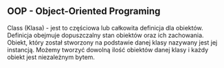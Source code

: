 ## OOP - Object-Oriented Programing

Class (Klasa) - jest to częściowa lub całkowita definicja dla obiektów. Definicja obejmuje dopuszczalny stan obiektów
oraz ich zachowania. Obiekt, który został stworzony na podstawie danej klasy nazywany jest jej instancją. Możemy tworzyć 
dowolną ilość obiektów danej klasy i każdy obiekt jest niezależnym bytem.